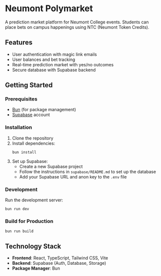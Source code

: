 # Neumont Polymarket

A prediction market platform for Neumont College events. Students can place bets on campus happenings using NTC (Neumont Token Credits).

## Features

- User authentication with magic link emails
- User balances and bet tracking
- Real-time prediction market with yes/no outcomes
- Secure database with Supabase backend

## Getting Started

### Prerequisites

- [Bun](https://bun.sh/) (for package management)
- [Supabase](https://supabase.com/) account

### Installation

1. Clone the repository
2. Install dependencies:
   ```
   bun install
   ```
3. Set up Supabase:
   - Create a new Supabase project
   - Follow the instructions in `supabase/README.md` to set up the database
   - Add your Supabase URL and anon key to the `.env` file

### Development

Run the development server:
```
bun run dev
```

### Build for Production

```
bun run build
```

## Technology Stack

- **Frontend**: React, TypeScript, Tailwind CSS, Vite
- **Backend**: Supabase (Auth, Database, Storage)
- **Package Manager**: Bun
